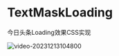 # TextMaskLoading
今日头条Loading效果CSS实现

![video-20231213104800](https://github.com/Xxxdxs/TextMaskLoading/assets/12823472/053498bd-b3d1-48fd-81a7-355a624a0683)

